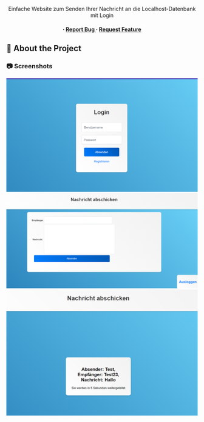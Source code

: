 <div align='center'>

<p>Einfache Website zum Senden Ihrer Nachricht an die Localhost-Datenbank mit Login</p>

<h4> <span> · </span> <a href="https://github.com/Heki23/MessageWebsiteUeb/issues"> Report Bug </a> <span> · </span> <a href="https://github.com/Heki23/MessageWebsiteUeb/issues"> Request Feature </a> </h4>


</div>

## :star2: About the Project

### :camera: Screenshots

<div align="center"> <a href=""><img src="https://github.com/Heki23/MessageWebsiteUeb/blob/main/Screenshots/1.png" alt='image' width='800'/></a> </div>
<div align="center"> <a href=""><img src="https://github.com/Heki23/MessageWebsiteUeb/blob/main/Screenshots/2.png" alt='image' width='800'/></a> </div>
<div align="center"> <a href=""><img src="https://github.com/Heki23/MessageWebsiteUeb/blob/main/Screenshots/3.png" alt='image' width='800'/></a> </div>

